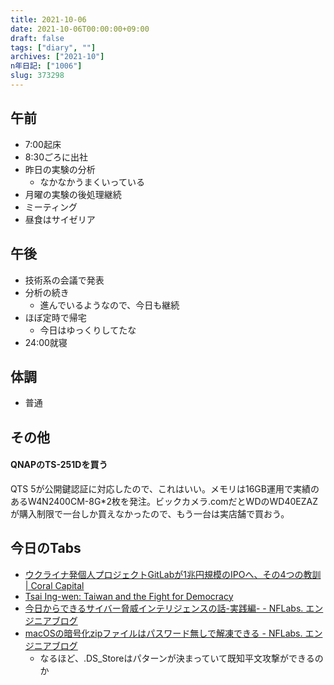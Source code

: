 ```yaml
---
title: 2021-10-06
date: 2021-10-06T00:00:00+09:00
draft: false
tags: ["diary", ""]
archives: ["2021-10"]
n年日記: ["1006"]
slug: 373298
---
```

## 午前
- 7:00起床
- 8:30ごろに出社
- 昨日の実験の分析
  - なかなかうまくいっている
- 月曜の実験の後処理継続
- ミーティング
- 昼食はサイゼリア
## 午後
- 技術系の会議で発表
- 分析の続き
  - 進んでいるようなので、今日も継続
- ほぼ定時で帰宅
  - 今日はゆっくりしてたな
- 24:00就寝
## 体調
- 普通
## その他
#### QNAPのTS-251Dを買う
QTS 5が公開鍵認証に対応したので、これはいい。メモリは16GB運用で実績のあるW4N2400CM-8G*2枚を発注。ビックカメラ.comだとWDのWD40EZAZが購入制限で一台しか買えなかったので、もう一台は実店舗で買おう。
## 今日のTabs
- [ウクライナ発個人プロジェクトGitLabが1兆円規模のIPOへ、その4つの教訓 | Coral Capital](https://coralcap.co/2021/10/gitlab-ipo/)
- [Tsai Ing-wen: Taiwan and the Fight for Democracy](https://www.foreignaffairs.com/articles/taiwan/2021-10-05/taiwan-and-fight-democracy)
- [今日からできるサイバー脅威インテリジェンスの話-実践編- - NFLabs. エンジニアブログ](https://blog.nflabs.jp/entry/2021/09/09/095956)
- [macOSの暗号化zipファイルはパスワード無しで解凍できる - NFLabs. エンジニアブログ](https://blog.nflabs.jp/entry/2021/10/06/095121)
  - なるほど、.DS_Storeはパターンが決まっていて既知平文攻撃ができるのか